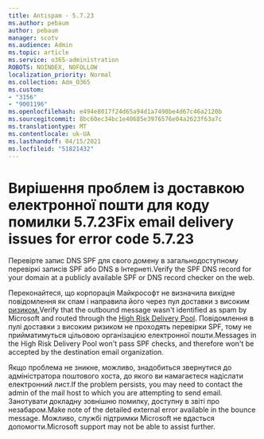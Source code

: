 ```yaml
---
title: Antispam - 5.7.23
ms.author: pebaum
author: pebaum
manager: scotv
ms.audience: Admin
ms.topic: article
ms.service: o365-administration
ROBOTS: NOINDEX, NOFOLLOW
localization_priority: Normal
ms.collection: Adm_O365
ms.custom:
- "3156"
- "9001196"
ms.openlocfilehash: e494e8017f24d65a94d1a7490be4d67c46a2120b
ms.sourcegitcommit: 8bc60ec34bc1e40685e3976576e04a2623f63a7c
ms.translationtype: MT
ms.contentlocale: uk-UA
ms.lasthandoff: 04/15/2021
ms.locfileid: "51821432"
---
```

# <a name="fix-email-delivery-issues-for-error-code-5723"></a><span data-ttu-id="5aeb3-102">Вирішення проблем із доставкою електронної пошти для коду помилки 5.7.23</span><span class="sxs-lookup"><span data-stu-id="5aeb3-102">Fix email delivery issues for error code 5.7.23</span></span>

<span data-ttu-id="5aeb3-103">Перевірте запис DNS SPF для свого домену в загальнодоступному перевіркі записів SPF або DNS в Інтернеті.</span><span class="sxs-lookup"><span data-stu-id="5aeb3-103">Verify the SPF DNS record for your domain at a publicly available SPF or DNS record checker on the web.</span></span>

<span data-ttu-id="5aeb3-104">Переконайтеся, що корпорація Майкрософт не визначила вихідне повідомлення як спам і направила його через пул доставки з високим [ризиком.](https://docs.microsoft.com/microsoft-365/security/office-365-security/high-risk-delivery-pool-for-outbound-messages)</span><span class="sxs-lookup"><span data-stu-id="5aeb3-104">Verify that the outbound message wasn't identified as spam by Microsoft and routed through the [High Risk Delivery Pool](https://docs.microsoft.com/microsoft-365/security/office-365-security/high-risk-delivery-pool-for-outbound-messages).</span></span> <span data-ttu-id="5aeb3-105">Повідомлення в пулі доставки з високим ризиком не проходять перевірки SPF, тому не прийматимуться цільовою організацією електронної пошти.</span><span class="sxs-lookup"><span data-stu-id="5aeb3-105">Messages in the High Risk Delivery Pool won't pass SPF checks, and therefore won't be accepted by the destination email organization.</span></span>

<span data-ttu-id="5aeb3-106">Якщо проблема не зникне, можливо, знадобиться звернутися до адміністратора поштового хоста, до якого ви намагаєтеся надіслати електронний лист.</span><span class="sxs-lookup"><span data-stu-id="5aeb3-106">If the problem persists, you may need to contact the admin of the mail host to which you are attempting to send email.</span></span> <span data-ttu-id="5aeb3-107">Занотувати докладну зовнішню помилку, доступну в звіті про незабаром.</span><span class="sxs-lookup"><span data-stu-id="5aeb3-107">Make note of the detailed external error available in the bounce message.</span></span> <span data-ttu-id="5aeb3-108">Можливо, службі підтримки Microsoft не вдасться допомогти.</span><span class="sxs-lookup"><span data-stu-id="5aeb3-108">Microsoft support may not be able to assist further.</span></span>
